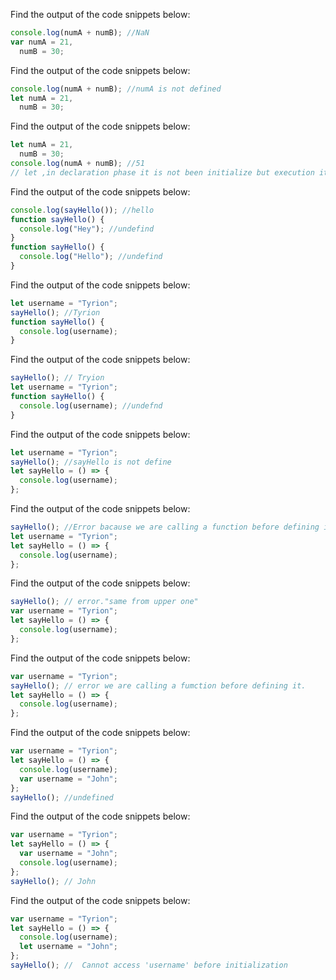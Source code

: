 Find the output of the code snippets below:

```js
console.log(numA + numB); //NaN
var numA = 21,
  numB = 30;
```

Find the output of the code snippets below:

```js
console.log(numA + numB); //numA is not defined
let numA = 21,
  numB = 30;
```

Find the output of the code snippets below:

```js
let numA = 21,
  numB = 30;
console.log(numA + numB); //51
// let ,in declaration phase it is not been initialize but execution it will give an output.
```

Find the output of the code snippets below:

```js
console.log(sayHello()); //hello
function sayHello() {
  console.log("Hey"); //undefind
}
function sayHello() {
  console.log("Hello"); //undefind
}
```

Find the output of the code snippets below:

```js
let username = "Tyrion";
sayHello(); //Tyrion
function sayHello() {
  console.log(username);
}
```

Find the output of the code snippets below:

```js
sayHello(); // Tryion
let username = "Tyrion";
function sayHello() {
  console.log(username); //undefnd
}
```

Find the output of the code snippets below:

```js
let username = "Tyrion";
sayHello(); //sayHello is not define
let sayHello = () => {
  console.log(username);
};
```

Find the output of the code snippets below:

```js
sayHello(); //Error bacause we are calling a function before defining it.and function we are defineig it function declaration not a function expression.
let username = "Tyrion";
let sayHello = () => {
  console.log(username);
};
```

Find the output of the code snippets below:

```js
sayHello(); // error."same from upper one"
var username = "Tyrion";
let sayHello = () => {
  console.log(username);
};
```

Find the output of the code snippets below:

```js
var username = "Tyrion";
sayHello(); // error we are calling a fumction before defining it.
let sayHello = () => {
  console.log(username);
};
```

Find the output of the code snippets below:

```js
var username = "Tyrion";
let sayHello = () => {
  console.log(username);
  var username = "John";
};
sayHello(); //undefined
```

Find the output of the code snippets below:

```js
var username = "Tyrion";
let sayHello = () => {
  var username = "John";
  console.log(username);
};
sayHello(); // John
```

Find the output of the code snippets below:

```js
var username = "Tyrion";
let sayHello = () => {
  console.log(username);
  let username = "John";
};
sayHello(); //  Cannot access 'username' before initialization
```

